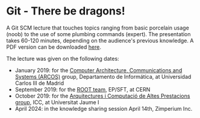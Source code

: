 # Git - There be dragons!
A Git SCM lecture that touches topics ranging from basic porcelain usage (noob) to the use of some plumbing commands (expert).
The presentation takes 60-120 minutes, depending on the audience's previous knowledge.
A PDF version can be downloaded [here](https://github.com/jalopezg-git/Git_There-Be-Dragons/raw/master/GitTalk.pdf).

The lecture was given on the following dates:
- January 2019: for the [Computer Architecture, Communications and Systems (ARCOS)](https://github.com/arcosuc3m) group, Departamento de Informática, at Universidad Carlos III de Madrid
- September 2019: for the [ROOT team](https://github.com/root-project), EP/SFT, at CERN
- October 2019: for the [Arquitectures i Computació de Altes Prestacions group](https://www.uji.es/serveis/ocit/base/grupsinvestigacio/detall?codi=201), ICC, at Universitat Jaume I
- April 2024: in the knowledge sharing session April 14th, Zimperium Inc.
